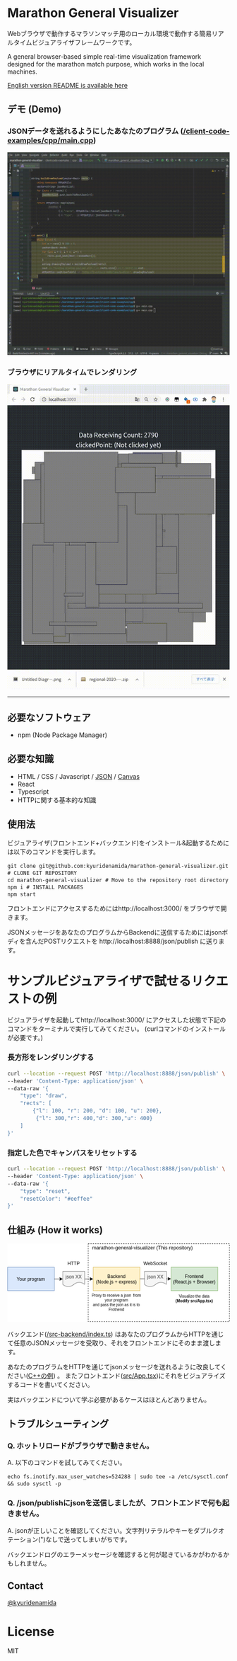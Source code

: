 # Marathon General Visualizer


Webブラウザで動作するマラソンマッチ用のローカル環境で動作する簡易リアルタイムビジュアライザフレームワークです。

A general browser-based simple real-time visualization framework designed for the marathon match purpose, which works in
the local machines.

[English version README is available here](README-en.md)

## デモ (Demo)

### JSONデータを送れるようにしたあなたのプログラム ([/client-code-examples/cpp/main.cpp](/client-code-examples/cpp/main.cpp))
![client-side](demo-program.gif)

### ブラウザにリアルタイムでレンダリング
![frontend-side](demo-browser.gif)

---

## 必要なソフトウェア

- npm (Node Package Manager)

## 必要な知識

- HTML / CSS / Javascript / [JSON](https://www.google.com/search?q=JSON)
  / [Canvas](https://www.google.com/search?q=canvas+javascript)
- React
- Typescript
- HTTPに関する基本的な知識

## 使用法

ビジュアライザ(フロントエンド+バックエンド)をインストール&起動するためには以下のコマンドを実行します。

```
git clone git@github.com:kyuridenamida/marathon-general-visualizer.git # CLONE GIT REPOSITORY
cd marathon-general-visualizer # Move to the repository root directory
npm i # INSTALL PACKAGES
npm start
```

フロントエンドにアクセスするためにはhttp://localhost:3000/ をブラウザで開きます。

JSONメッセージをあなたのプログラムからBackendに送信するためにはjsonボディを含んだPOSTリクエストを http://localhost:8888/json/publish に送ります。

# サンプルビジュアライザで試せるリクエストの例

ビジュアライザを起動してhttp://localhost:3000/ にアクセスした状態で下記のコマンドをターミナルで実行してみてください。 (curlコマンドのインストールが必要です。)

### 長方形をレンダリングする

```sh
curl --location --request POST 'http://localhost:8888/json/publish' \
--header 'Content-Type: application/json' \
--data-raw '{
    "type": "draw",
    "rects": [
        {"l": 100, "r": 200, "d": 100, "u": 200},
         {"l": 300,"r": 400,"d": 300,"u": 400}
    ]
}'
```

### 指定した色でキャンバスをリセットする

```sh
curl --location --request POST 'http://localhost:8888/json/publish' \
--header 'Content-Type: application/json' \
--data-raw '{
    "type": "reset",
    "resetColor": "#eeffee"
}'
```

## 仕組み (How it works)

![How it works](how-it-works.png)

バックエンド([/src-backend/index.ts](/src-backend/index.ts)) はあなたのプログラムからHTTPを通じて任意のJSONメッセージを受取り、それをフロントエンドにそのまま渡します。

あなたのプログラムをHTTPを通じてjsonメッセージを送れるように改良してください([C++の例](/client-code-examples/cpp/main.cpp)) 。 またフロントエンド([src/App.tsx](/src/App.tsx))にそれをビジュアライズするコードを書いてください。

実はバックエンドについて学ぶ必要があるケースはほとんどありません。

## トラブルシューティング

### Q. ホットリロードがブラウザで動きません。

A. 以下のコマンドを試してみてください。

```
echo fs.inotify.max_user_watches=524288 | sudo tee -a /etc/sysctl.conf && sudo sysctl -p
```

### Q. /json/publishにjsonを送信しましたが、フロントエンドで何も起きません。

A. jsonが正しいことを確認してください。文字列リテラルやキーをダブルクオテーション(")なしで送ってしまいがちです。

バックエンドログのエラーメッセージを確認すると何が起きているかがわかるかもしれません。

## Contact

[@kyuridenamida](https://twitter.com/kyuridenamida)

# License

MIT

